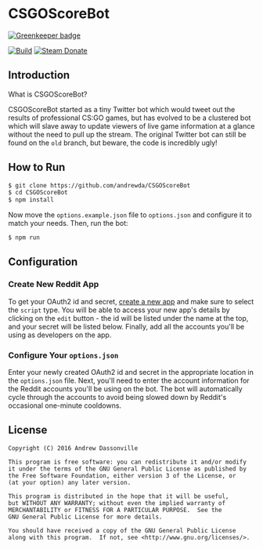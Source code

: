 # CSGOScoreBot

[![Greenkeeper badge](https://badges.greenkeeper.io/andrewda/CSGOScoreBot.svg)](https://greenkeeper.io/)

[![Build][travis-img]][travis-url]
[![Steam Donate][steam-donate-img]][steam-donate-url]

## Introduction

What is CSGOScoreBot?

CSGOScoreBot started as a tiny Twitter bot which would tweet out the results of professional CS:GO games,
but has evolved to be a clustered bot which will slave away to update viewers of live game information at
a glance without the need to pull up the stream. The original Twitter bot can still be found on the `old`
branch, but beware, the code is incredibly ugly!

## How to Run
```bash
$ git clone https://github.com/andrewda/CSGOScoreBot
$ cd CSGOScoreBot
$ npm install
```

Now move the `options.example.json` file to `options.json` and configure it to match your needs.
Then, run the bot:

```bash
$ npm run
```

## Configuration

### Create New Reddit App

To get your OAuth2 id and secret, [create a new app](https://www.reddit.com/prefs/apps#create-app-button)
and make sure to select the `script` type. You will be able to access your new app's details by clicking
on the `edit` button - the id will be listed under the name at the top, and your secret will be listed
below. Finally, add all the accounts you'll be using as developers on the app.

### Configure Your `options.json`

Enter your newly created OAuth2 id and secret in the appropriate location in the `options.json` file.
Next, you'll need to enter the account information for the Reddit accounts you'll be using on the bot.
The bot will automatically cycle through the accounts to avoid being slowed down by Reddit's occasional
one-minute cooldowns.

## License

```
Copyright (C) 2016 Andrew Dassonville

This program is free software: you can redistribute it and/or modify
it under the terms of the GNU General Public License as published by
the Free Software Foundation, either version 3 of the License, or
(at your option) any later version.

This program is distributed in the hope that it will be useful,
but WITHOUT ANY WARRANTY; without even the implied warranty of
MERCHANTABILITY or FITNESS FOR A PARTICULAR PURPOSE.  See the
GNU General Public License for more details.

You should have received a copy of the GNU General Public License
along with this program.  If not, see <http://www.gnu.org/licenses/>.
```

<!-- Badge URLs -->

[travis-img]:       https://img.shields.io/travis/andrewda/hltv-livescore.svg?style=flat-square
[travis-url]:       https://travis-ci.org/andrewda/hltv-livescore
[steam-donate-img]: https://img.shields.io/badge/donate-Steam-lightgrey.svg?style=flat-square
[steam-donate-url]: https://steamcommunity.com/tradeoffer/new/?partner=132224795&token=HuEE9Mk1
